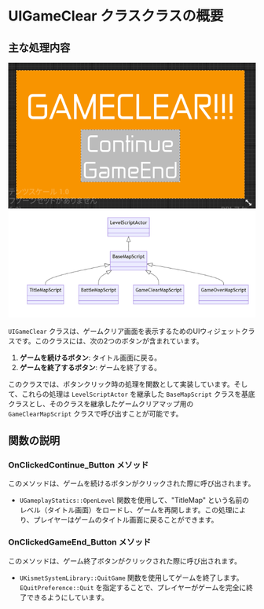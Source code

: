 # UIGameClear クラスクラスの概要

## 主な処理内容

![UI_GameClear](Images/UI_GameClear.png)  
![Level_ClassDiagrams](Images/Level_ClassDiagrams.png)

`UIGameClear` クラスは、ゲームクリア画面を表示するためのUIウィジェットクラスです。このクラスには、次の2つのボタンが含まれています。

1. **ゲームを続けるボタン**: タイトル画面に戻る。
2. **ゲームを終了するボタン**: ゲームを終了する。

このクラスでは、ボタンクリック時の処理を関数として実装しています。そして、これらの処理は `LevelScriptActor` を継承した `BaseMapScript` クラスを基底クラスとし、そのクラスを継承したゲームクリアマップ用の `GameClearMapScript` クラスで呼び出すことが可能です。

## 関数の説明

### OnClickedContinue_Button メソッド

このメソッドは、ゲームを続けるボタンがクリックされた際に呼び出されます。

- `UGameplayStatics::OpenLevel` 関数を使用して、"TitleMap" という名前のレベル（タイトル画面）をロードし、ゲームを再開します。この処理により、プレイヤーはゲームのタイトル画面に戻ることができます。

### OnClickedGameEnd_Button メソッド

このメソッドは、ゲーム終了ボタンがクリックされた際に呼び出されます。

- `UKismetSystemLibrary::QuitGame` 関数を使用してゲームを終了します。`EQuitPreference::Quit` を指定することで、プレイヤーがゲームを完全に終了できるようにしています。